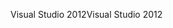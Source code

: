 <span data-ttu-id="88ba8-101">Visual Studio 2012</span><span class="sxs-lookup"><span data-stu-id="88ba8-101">Visual Studio 2012</span></span>